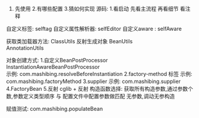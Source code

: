 1. 先使用 2.有哪些配置 3.猜如何实现
源码: 1.看启动 先看主流程 再看细节      看注释

自定义标签:      selftag
自定义属性解析器: selfEditor
自定义aware   : selfAware

获取类加载器方法: ClassUtils
反射生成对象     BeanUtils   
AnnotationUtils

对象创建方式: 
1.自定义BeanPostProcessor InstantiationAwareBeanPostProcessor   
示例: com.mashibing.resolveBeforeInstantiation
2.factory-method  标签
示例: com.mashibing.factoryMethod
3.supplier
示例: com.mashibing.supplier
4.FactoryBean
5.反射    cglib + 反射
构造函数选择:  获取所有构造参数,通过参数个数,参数定义类型顺序 与 配置文件中配置参数做匹配
             无参数,调动无参构造


赋值测试: com.mashibing.populateBean